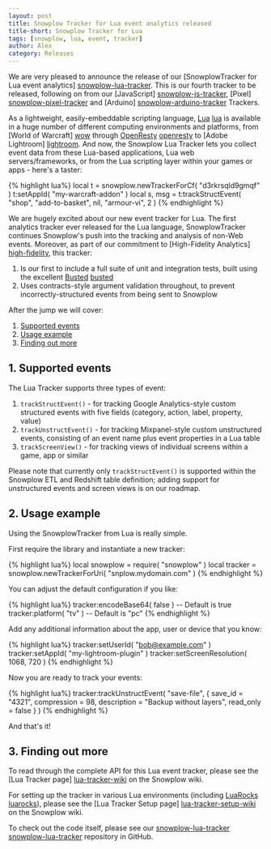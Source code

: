 ```yaml
---
layout: post
title: Snowplow Tracker for Lua event analytics released
title-short: Snowplow Tracker for Lua
tags: [snowplow, lua, event, tracker]
author: Alex
category: Releases
---
```


We are very pleased to announce the release of our [SnowplowTracker for Lua event analytics] [snowplow-lua-tracker]. This is our fourth tracker to be released, following on from our [JavaScript] [snowplow-js-tracker], [Pixel] [snowplow-pixel-tracker] and [Arduino] [snowplow-arduino-tracker] Trackers.

As a lightweight, easily-embeddable scripting language, [Lua] [lua] is available in a huge number of different computing environments and platforms, from [World of Warcraft] [wow] through [OpenResty] [openresty] to [Adobe Lightroom] [lightroom]. And now, the Snowplow Lua Tracker lets you collect event data from these Lua-based applications, Lua web servers/frameworks, or from the Lua scripting layer within your games or apps - here's a taster:

{% highlight lua%}
local t = snowplow.newTrackerForCf( "d3rkrsqld9gmqf" )
t:setAppId( "my-warcraft-addon" )
local s, msg = t:trackStructEvent( "shop", "add-to-basket", nil, "armour-vi", 2 )
{% endhighlight %}

We are hugely excited about our new event tracker for Lua. The first analytics tracker ever released for the Lua language, SnowplowTracker continues Snowplow's push into the tracking and analysis of non-Web events. Moreover, as part of our commitment to [High-Fidelity Analytics] [high-fidelity], this tracker:

1. Is our first to include a full suite of unit and integration tests, built using the excellent [Busted] [busted]
2. Uses contracts-style argument validation throughout, to prevent incorrectly-structured events from being sent to Snowplow

After the jump we will cover:

1. [Supported events](/blog/2013/07/03/snowplow-tracker-for-lua-event-analytics-released#supported-events)
2. [Usage example](/blog/2013/07/03/snowplow-tracker-for-lua-event-analytics-released#usage-example)
3. [Finding out more](/blog/2013/07/03/snowplow-tracker-for-lua-event-analytics-released#read-more)

<!--more-->

<h2><a name="supported-events">1. Supported events</a></h2>

The Lua Tracker supports three types of event:

1. `trackStructEvent()` - for tracking Google Analytics-style custom structured events with five fields (category, action, label, property, value)
2. `trackUnstructEvent()` - for tracking Mixpanel-style custom unstructured events, consisting of an event name plus event properties in a Lua table
3. `trackScreenView()` - for tracking views of individual screens within a game, app or similar

Please note that currently only `trackStructEvent()` is supported within the Snowplow ETL and Redshift table definition; adding support for unstructured events and screen views is on our roadmap.

<h2><a name="usage example">2. Usage example</a></h2>

Using the SnowplowTracker from Lua is really simple.

First require the library and instantiate a new tracker:

{% highlight lua%}
local snowplow = require( "snowplow" )
local tracker = snowplow.newTrackerForUri( "snplow.mydomain.com" )
{% endhighlight %}

You can adjust the default configuration if you like:

{% highlight lua%}
tracker:encodeBase64( false ) -- Default is true
tracker:platform( "tv" ) -- Default is "pc"
{% endhighlight %}

Add any additional information about the app, user or device that you know:

{% highlight lua%}
tracker:setUserId( "bob@example.com" )
tracker:setAppId( "my-lightroom-plugin" )
tracker:setScreenResolution( 1068, 720 )
{% endhighlight %}

Now you are ready to track your events:

{% highlight lua%}
tracker:trackUnstructEvent( "save-file", { save_id = "4321",
                                           compression = 98,
                                           description = "Backup without layers",
                                           read_only = false
                                         }
                          )
{% endhighlight %}

And that's it!

<h2><a name="usage example">3. Finding out more</a></h2>

To read through the complete API for this Lua event tracker, please see the [Lua Tracker page] [lua-tracker-wiki] on the Snowplow wiki.

For setting up the tracker in various Lua environments (including [LuaRocks] [luarocks]), please see the [Lua Tracker Setup page] [lua-tracker-setup-wiki] on the Snowplow wiki.

To check out the code itself, please see our [snowplow-lua-tracker] [snowplow-lua-tracker] repository in GitHub.

[snowplow-lua-tracker]: https://github.com/snowplow/snowplow-lua-tracker
[snowplow-js-tracker]: https://github.com/snowplow/snowplow/tree/master/1-trackers/javascript-tracker
[snowplow-pixel-tracker]: https://github.com/snowplow/snowplow/tree/master/1-trackers/no-js-tracker
[snowplow-arduino-tracker]: https://github.com/snowplow/snowplow-arduino-tracker

[lua]: http://www.lua.org/

[wow]: http://www.wowwiki.com/Lua
[openresty]: http://openresty.org/
[lightroom]: http://www.adobe.com/devnet/photoshoplightroom.html

[high-fidelity]: http://snowplowanalytics.com/blog/2013/04/10/snowplow-event-validation/

[busted]: http://olivinelabs.com/busted/
[luarocks]: http://luarocks.org/repositories/rocks/

[lua-tracker-wiki]: https://github.com/snowplow/snowplow/wiki/Lua-Tracker
[lua-tracker-setup-wiki]: https://github.com/snowplow/snowplow/wiki/Lua-tracker-setup
